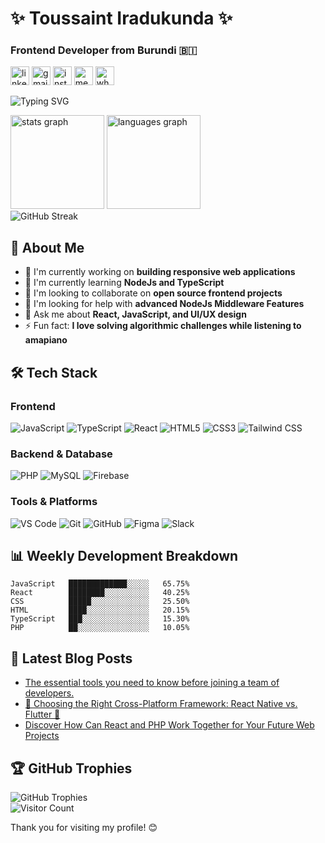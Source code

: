 <h1 align="start">✨ Toussaint Iradukunda ✨</h1>
<h3 align="start">Frontend Developer from Burundi 🇧🇮</h3>

<p align="start">
  <a href="https://www.linkedin.com/in/iradukunda-toussaint-1861a8261"><img src="https://img.shields.io/static/v1?message=LinkedIn&logo=linkedin&label=&color=0077B5&logoColor=white&labelColor=&style=for-the-badge" height="30" alt="linkedin logo" /></a>
  <a href="mailto:toussaintiradukunda4@gmail.com"><img src="https://img.shields.io/static/v1?message=Gmail&logo=gmail&label=&color=D14836&logoColor=white&labelColor=&style=for-the-badge" height="30" alt="gmail logo" /></a>
  <a href="https://www.instagram.com/toussaint_coder/"><img src="https://img.shields.io/static/v1?message=Instagram&logo=instagram&label=&color=E4405F&logoColor=white&labelColor=&style=for-the-badge" height="30" alt="instagram logo" /></a>
  <a href="https://medium.com/@toussaintiradukunda4"><img src="https://img.shields.io/static/v1?message=Medium&logo=medium&label=&color=12100E&logoColor=white&labelColor=&style=for-the-badge" height="30" alt="medium logo" /></a>
  <a href="https://api.whatsapp.com/send/?phone=%2B25776706352&text&type=phone_number&app_absent=0"><img src="https://img.shields.io/static/v1?message=Whatsapp&logo=whatsapp&label=&color=25D366&logoColor=white&labelColor=&style=for-the-badge" height="30" alt="whatsapp logo" /></a>
</p>

<!-- Animated typing effect -->
<p align="start">
  <img src="https://readme-typing-svg.herokuapp.com?font=Fira+Code&pause=1000&color=6E56CF&center=true&vCenter=true&width=435&lines=Creating+Beautiful+Frontend+Experiences;JavaScript+%26+React+Enthusiast;Passionate+Problem+Solver;Always+Learning+New+Technologies" alt="Typing SVG" />
</p>

<div align="start">
  <img src="https://github-readme-stats.vercel.app/api?username=toussaint-coder&hide_title=false&hide_rank=false&show_icons=true&include_all_commits=true&count_private=true&disable_animations=false&theme=dracula&locale=en&hide_border=false&custom_title=My%20GitHub%20Journey" height="150" alt="stats graph" />
  <img src="https://github-readme-stats.vercel.app/api/top-langs?username=toussaint-coder&locale=en&hide_title=false&layout=compact&card_width=320&langs_count=6&theme=dracula&hide_border=false&custom_title=Languages%20I%20Use" height="150" alt="languages graph" />
</div>

<div align="start">
  <img src="https://streak-stats.demolab.com?user=toussaint-coder&theme=dracula" alt="GitHub Streak" />
</div>

## 💼 About Me

- 🔭 I'm currently working on **building responsive web applications**
- 🌱 I'm currently learning **NodeJs and TypeScript**
- 👯 I'm looking to collaborate on **open source frontend projects**
- 🤔 I'm looking for help with **advanced NodeJs Middleware Features**
- 💬 Ask me about **React, JavaScript, and UI/UX design**
- ⚡ Fun fact: **I love solving algorithmic challenges while listening to amapiano**

## 🛠️ Tech Stack

<div align="start">
  <h3>Frontend</h3>
  <img src="https://img.shields.io/badge/JavaScript-F7DF1E?style=for-the-badge&logo=javascript&logoColor=black" alt="JavaScript" />
  <img src="https://img.shields.io/badge/TypeScript-3178C6?style=for-the-badge&logo=typescript&logoColor=white" alt="TypeScript" />
  <img src="https://img.shields.io/badge/React-61DAFB?style=for-the-badge&logo=react&logoColor=black" alt="React" />
  <img src="https://img.shields.io/badge/HTML5-E34F26?style=for-the-badge&logo=html5&logoColor=white" alt="HTML5" />
  <img src="https://img.shields.io/badge/CSS3-1572B6?style=for-the-badge&logo=css3&logoColor=white" alt="CSS3" />
  <img src="https://img.shields.io/badge/Tailwind_CSS-38B2AC?style=for-the-badge&logo=tailwind-css&logoColor=white" alt="Tailwind CSS" />

  <h3>Backend & Database</h3>
  <img src="https://img.shields.io/badge/PHP-777BB4?style=for-the-badge&logo=php&logoColor=white" alt="PHP" />
  <img src="https://img.shields.io/badge/MySQL-4479A1?style=for-the-badge&logo=mysql&logoColor=white" alt="MySQL" />
  <img src="https://img.shields.io/badge/Firebase-FFCA28?style=for-the-badge&logo=firebase&logoColor=black" alt="Firebase" />

  <h3>Tools & Platforms</h3>
  <img src="https://img.shields.io/badge/VS_Code-007ACC?style=for-the-badge&logo=visual-studio-code&logoColor=white" alt="VS Code" />
  <img src="https://img.shields.io/badge/Git-F05032?style=for-the-badge&logo=git&logoColor=white" alt="Git" />
  <img src="https://img.shields.io/badge/GitHub-181717?style=for-the-badge&logo=github&logoColor=white" alt="GitHub" />
  <img src="https://img.shields.io/badge/Figma-F24E1E?style=for-the-badge&logo=figma&logoColor=white" alt="Figma" />
  <img src="https://img.shields.io/badge/Slack-4A154B?style=for-the-badge&logo=slack&logoColor=white" alt="Slack" />
</div>

## 📊 Weekly Development Breakdown

```text
JavaScript   █████████████░░░░░   65.75%
React        ████████░░░░░░░░░░   40.25%
CSS          █████░░░░░░░░░░░░░   25.50%
HTML         ████░░░░░░░░░░░░░░   20.15%
TypeScript   ███░░░░░░░░░░░░░░░   15.30%
PHP          ██░░░░░░░░░░░░░░░░   10.05%
```



## 📝 Latest Blog Posts
<!-- BLOG-POST-LIST:START -->
- [The essential tools you need to know before joining a team of developers.](https://medium.com/@toussaintiradukunda4/the-essential-tools-you-need-to-know-before-joining-a-team-of-developers-1e66acf9dba6)
- [📱 Choosing the Right Cross-Platform Framework: React Native vs. Flutter 📱](https://medium.com/@toussaintiradukunda4/choosing-the-right-cross-platform-framework-react-native-vs-flutter-6a6604e06411)
- [Discover How Can React and PHP Work Together for Your Future Web Projects](https://medium.com/@toussaintiradukunda4/discover-how-can-react-and-php-work-together-for-your-future-web-projects-f7393cf834ca)
<!-- BLOG-POST-LIST:END -->

## 🏆 GitHub Trophies
<div align="start">
  <img src="https://github-profile-trophy.vercel.app/?username=toussaint-coder&theme=dracula&column=4&margin-w=15&margin-h=15" alt="GitHub Trophies" />
</div>

<div align="start">
  <img src="https://profile-counter.glitch.me/toussaint-coder/count.svg?" alt="Visitor Count" />
  <p>Thank you for visiting my profile! 😊</p>
</div>
